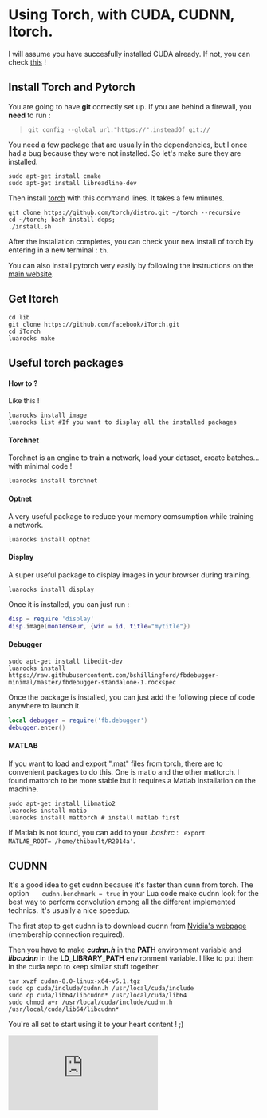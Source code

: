 # Using Torch, with CUDA, CUDNN, Itorch.

I will assume you have succesfully installed CUDA already. If not, you can check [this](https://github.com/ThibaultGROUEIX/workflow_and_installs/tree/master/cuda_install.md) !



## Install Torch and Pytorch

You are going to have **git** correctly set up. If you are behind a firewall, you **need** to run :

> ```shell
> git config --global url."https://".insteadOf git://
> ```

You need a few package that are usually in the dependencies, but I once had a bug because they were not installed. So let's make sure they are installed.

```shell
sudo apt-get install cmake
sudo apt-get install libreadline-dev
```

Then install [torch](http://torch.ch/) with this command lines. It takes a few minutes.

```shell
git clone https://github.com/torch/distro.git ~/torch --recursive
cd ~/torch; bash install-deps;
./install.sh
```

After the installation completes, you can check your new install of torch by entering in a new terminal : ```th```.

You can also install pytorch very easily by following the instructions on the [main website](http://pytorch.org/).

## Get Itorch

```shell
cd lib
git clone https://github.com/facebook/iTorch.git
cd iTorch
luarocks make 
```

## Useful torch packages

#### How to ?

Like this !

```shell
luarocks install image
luarocks list #If you want to display all the installed packages
```

#### Torchnet

Torchnet is an engine to train a network, load your dataset, create batches... with minimal code ! 

```shell
luarocks install torchnet
```
#### Optnet

A very useful package to reduce your memory comsumption while training a network.

```shell
luarocks install optnet
```

#### Display

A super useful package to display images in your browser during training.

```
luarocks install display
```

Once it is installed, you can just run :

```Lua
disp = require 'display'
disp.image(monTenseur, {win = id, title="mytitle"})
```

#### Debugger

```shell
sudo apt-get install libedit-dev 
luarocks install https://raw.githubusercontent.com/bshillingford/fbdebugger-minimal/master/fbdebugger-standalone-1.rockspec 
```

Once the package is installed, you can just add the following piece of code anywhere to launch it.

```lua
local debugger = require('fb.debugger')
debugger.enter()
```

#### MATLAB

If you want to load and export ".mat" files from torch, there are to convenient packages to do this. One is matio and the other mattorch. I found mattorch to be more stable but it requires a Matlab installation on the machine.

```shell
sudo apt-get install libmatio2
luarocks install matio
luarocks install mattorch # install matlab first
```

If Matlab is not found, you can add to your *.bashrc* :  ``` export MATLAB_ROOT='/home/thibault/R2014a'```.

## CUDNN

It's a good idea to get cudnn because it's faster than cunn from torch. The option ```   cudnn.benchmark = true``` in your Lua code make cudnn look for the best way to perform convolution among all the different implemented technics. It's usually a nice speedup.

 The first step to get cudnn is to download cudnn from [Nvidia's webpage]() (membership connection required).

Then you have to make ***cudnn.h*** in the **PATH** environment variable and ***libcudnn*** in the **LD_LIBRARY_PATH** environment variable. I like to put them in the cuda repo to keep similar stuff together.

```shell
tar xvzf cudnn-8.0-linux-x64-v5.1.tgz
sudo cp cuda/include/cudnn.h /usr/local/cuda/include
sudo cp cuda/lib64/libcudnn* /usr/local/cuda/lib64
sudo chmod a+r /usr/local/cuda/include/cudnn.h /usr/local/cuda/lib64/libcudnn*
```



You're all set to start using it to your heart content ! ;)



[![Analytics](https://ga-beacon.appspot.com/UA-91308638-2/github.com/ThibaultGROUEIX/workflow_and_installs/torch_workflow.md?pixel)](https://github.com/ThibaultGROUEIX/workflow_and_installs/)